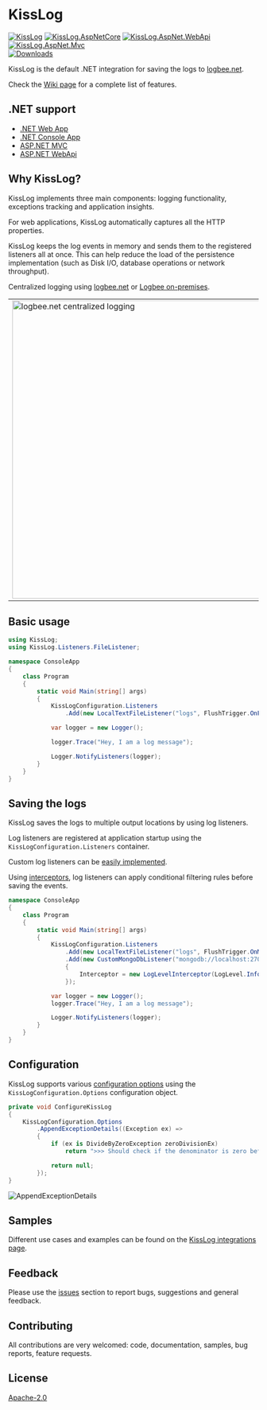 # KissLog

[![KissLog](https://img.shields.io/nuget/v/KissLog.svg?style=flat-square&label=KissLog)](https://www.nuget.org/packages?q=kisslog)
[![KissLog.AspNetCore](https://img.shields.io/nuget/v/KissLog.svg?style=flat-square&label=KissLog.AspNetCore)](https://www.nuget.org/packages?q=kisslog)
[![KissLog.AspNet.WebApi](https://img.shields.io/nuget/v/KissLog.svg?style=flat-square&label=KissLog.AspNet.WebApi)](https://www.nuget.org/packages?q=kisslog)
[![KissLog.AspNet.Mvc](https://img.shields.io/nuget/v/KissLog.svg?style=flat-square&label=KissLog.AspNet.Mvc)](https://www.nuget.org/packages?q=kisslog)<br>
[![Downloads](https://img.shields.io/nuget/dt/KissLog.svg?style=flat-square&label=Downloads)](https://www.nuget.org/packages?q=kisslog)

KissLog is the default .NET integration for saving the logs to [logbee.net](https://logbee.net).

Check the [Wiki page](https://github.com/catalingavan/KissLog.Sdk/wiki) for a complete list of features.

## .NET support

- [.NET Web App](https://github.com/catalingavan/KissLog.Sdk/wiki/dotnet-WebApp)
- [.NET Console App](https://github.com/catalingavan/KissLog.Sdk/wiki/dotnet-ConsoleApp)
- [ASP.NET MVC](https://github.com/catalingavan/KissLog.Sdk/wiki/ASP.NET-MVC)
- [ASP.NET WebApi](https://github.com/catalingavan/KissLog.Sdk/wiki/ASP.NET-WebApi)

## Why KissLog?

KissLog implements three main components: logging functionality, exceptions tracking and application insights.

For web applications, KissLog automatically captures all the HTTP properties.

KissLog keeps the log events in memory and sends them to the registered listeners all at once. This can help reduce the load of the persistence implementation (such as Disk I/O, database operations or network throughput).

Centralized logging using [logbee.net](https://logbee.net) or [Logbee on-premises](https://github.com/catalingavan/logbee-app).

<table><tr><td>
    <img alt="logbee.net centralized logging" width="600" src="https://github.com/catalingavan/KissLog.Sdk/assets/39127098/583ff625-d0ce-4ebc-b0d7-9a3b0257d3ef" />
</td></tr></table>

## Basic usage

```csharp
using KissLog;
using KissLog.Listeners.FileListener;

namespace ConsoleApp
{
    class Program
    {
        static void Main(string[] args)
        {
            KissLogConfiguration.Listeners
                .Add(new LocalTextFileListener("logs", FlushTrigger.OnFlush));

            var logger = new Logger();

            logger.Trace("Hey, I am a log message");

            Logger.NotifyListeners(logger);
        }
    }
}
```

## Saving the logs

KissLog saves the logs to multiple output locations by using log listeners.

Log listeners are registered at application startup using the `KissLogConfiguration.Listeners` container.

Custom log listeners can be [easily implemented](https://github.com/catalingavan/KissLog.Sdk/wiki/MongoDB-listener).

Using [interceptors](https://github.com/catalingavan/KissLog.Sdk/wiki/Filtering-the-logs), log listeners can apply conditional filtering rules before saving the events.

```csharp
namespace ConsoleApp
{
    class Program
    {
        static void Main(string[] args)
        {
            KissLogConfiguration.Listeners
                .Add(new LocalTextFileListener("logs", FlushTrigger.OnMessage))
                .Add(new CustomMongoDbListener("mongodb://localhost:27017", "Logs")
                {
                    Interceptor = new LogLevelInterceptor(LogLevel.Information)
                });

            var logger = new Logger();
            logger.Trace("Hey, I am a log message");

            Logger.NotifyListeners(logger);
        }
    }
}
```

## Configuration

KissLog supports various [configuration options](https://github.com/catalingavan/KissLog.Sdk/wiki/Configuration) using the ``KissLogConfiguration.Options`` configuration object.

```csharp
private void ConfigureKissLog
{
    KissLogConfiguration.Options
        .AppendExceptionDetails((Exception ex) =>
        {
            if (ex is DivideByZeroException zeroDivisionEx)
                return ">>> Should check if the denominator is zero before dividing";

            return null;
        });
}
```

![AppendExceptionDetails](https://raw.githubusercontent.com/wiki/catalingavan/KissLog.Sdk/images/AppendExceptionDetails.png)

## Samples

Different use cases and examples can be found on the [KissLog integrations page](https://github.com/catalingavan/logbee-integrations-examples/tree/main/KissLog).

## Feedback

Please use the [issues](https://github.com/KissLog-net/KissLog.Sdk/issues) section to report bugs, suggestions and general feedback.

## Contributing

All contributions are very welcomed: code, documentation, samples, bug reports, feature requests.

## License

[Apache-2.0](LICENSE.md)
